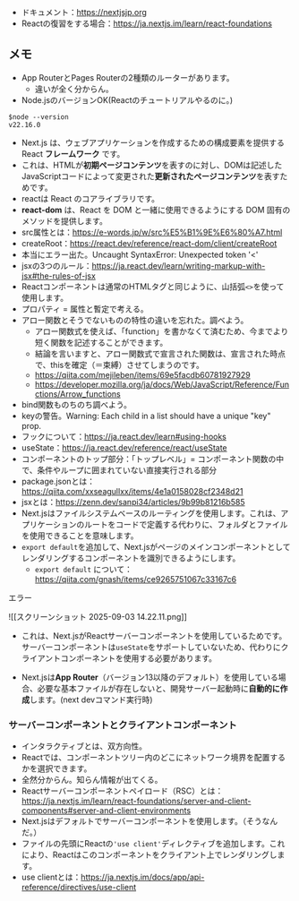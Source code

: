 - ドキュメント：https://nextjsjp.org
- Reactの復習をする場合：https://ja.nextjs.im/learn/react-foundations
## メモ
- App RouterとPages Routerの2種類のルーターがあります。
	- 違いが全く分からん。
- Node.jsのバージョンOK(Reactのチュートリアルやるのに。)
```
$node --version
v22.16.0
```
- Next.js は、ウェブアプリケーションを作成するための構成要素を提供する React **フレームワーク** です。
- これは、HTMLが**初期ページコンテンツ**を表すのに対し、DOMは記述したJavaScriptコードによって変更された**更新されたページコンテンツ**を表すためです。
- reactは React のコアライブラリです。
- **react-dom** は、React を DOM と一緒に使用できるようにする DOM 固有のメソッドを提供します。
- src属性とは：https://e-words.jp/w/src%E5%B1%9E%E6%80%A7.html
- createRoot：https://react.dev/reference/react-dom/client/createRoot
- 本当にエラー出た。Uncaught SyntaxError: Unexpected token '<'
- jsxの3つのルール：https://ja.react.dev/learn/writing-markup-with-jsx#the-rules-of-jsx
- Reactコンポーネントは通常のHTMLタグと同じように、山括弧`<>`を使って使用します。
- プロパティ = 属性と暫定で考える。
- アロー関数とそうでないものの特性の違いを忘れた。調べよう。
	- アロー関数式を使えば、「function」を書かなくて済むため、今までより短く関数を記述することができます。
	- 結論を言いますと、アロー関数式で宣言された関数は、宣言された時点で、thisを確定（＝束縛）させてしまうのです。
	- https://qiita.com/mejileben/items/69e5facdb60781927929
	- https://developer.mozilla.org/ja/docs/Web/JavaScript/Reference/Functions/Arrow_functions
- bind関数ものちのち調べよう。
- keyの警告。Warning: Each child in a list should have a unique "key" prop.
- フックについて：https://ja.react.dev/learn#using-hooks
- useState：https://ja.react.dev/reference/react/useState
- コンポーネントのトップ部分：「トップレベル」= コンポーネント関数の中で、条件やループに囲まれていない直接実行される部分
- package.jsonとは：https://qiita.com/xxseagullxx/items/4e1a0158028cf2348d21
- jsxとは：https://zenn.dev/sanpi34/articles/9b99b81216b585
- Next.jsはファイルシステムベースのルーティングを使用します。これは、アプリケーションのルートをコードで定義する代わりに、フォルダとファイルを使用できることを意味します。
- `export default`を追加して、Next.jsがページのメインコンポーネントとしてレンダリングするコンポーネントを識別できるようにします。
	- `export default` について： https://qiita.com/gnash/items/ce9265751067c33167c6

エラー

![[スクリーンショット 2025-09-03 14.22.11.png]]
- これは、Next.jsがReactサーバーコンポーネントを使用しているためです。サーバーコンポーネントは`useState`をサポートしていないため、代わりにクライアントコンポーネントを使用する必要があります。

- Next.jsは**App Router**（バージョン13以降のデフォルト）を使用している場合、必要な基本ファイルが存在しないと、開発サーバー起動時に**自動的に作成**します。(next devコマンド実行時)

### サーバーコンポーネントとクライアントコンポーネント
- インタラクティブとは、双方向性。
- Reactでは、コンポーネントツリー内のどこにネットワーク境界を配置するかを選択できます。
- 全然分からん。知らん情報が出てくる。
- Reactサーバーコンポーネントペイロード（RSC）とは：https://ja.nextjs.im/learn/react-foundations/server-and-client-components#server-and-client-environments
- Next.jsはデフォルトでサーバーコンポーネントを使用します。（そうなんだ。）
- ファイルの先頭にReactの`'use client'`ディレクティブを追加します。これにより、Reactはこのコンポーネントをクライアント上でレンダリングします。
- use clientとは：https://ja.nextjs.im/docs/app/api-reference/directives/use-client